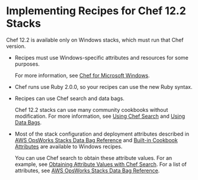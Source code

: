 # Implementing Recipes for Chef 12\.2 Stacks<a name="workingcookbook-chef12"></a>

Chef 12\.2 is available only on Windows stacks, which must run that Chef version\.

+ Recipes must use Windows\-specific attributes and resources for some purposes\.

  For more information, see [Chef for Microsoft Windows](https://docs.chef.io/windows.html)\.

+ Chef runs use Ruby 2\.0\.0, so your recipes can use the new Ruby syntax\.

+ Recipes can use Chef search and data bags\.

  Chef 12\.2 stacks can use many community cookbooks without modification\. For more information, see [Using Chef Search](workingcookbook-chef11-10.md#workingcookbook-chef11-10-search) and [Using Data Bags](workingcookbook-chef11-10.md#workingcookbook-chef11-10-databag)\.

+ Most of the stack configuration and deployment attributes described in [AWS OpsWorks Stacks Data Bag Reference](data-bags.md) and [Built\-in Cookbook Attributes](attributes-recipes.md) are available to Windows recipes\.

  You can use Chef search to obtain these attribute values\. For an example, see [Obtaining Attribute Values with Chef Search](cookbooks-101-opsworks-opsworks-stack-config-search.md)\. For a list of attributes, see [AWS OpsWorks Stacks Data Bag Reference](data-bags.md)\.